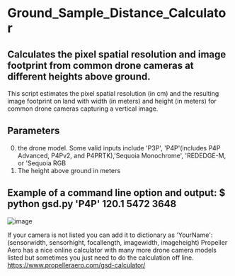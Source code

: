# Ground_Sample_Distance_Calculator
## Calculates the pixel spatial resolution and image footprint from common drone cameras at different heights above ground.

This script estimates the pixel spatial resolution (in cm) and the resulting image footprint on land with width (in meters) and height (in meters) 
for common  drone cameras capturing a vertical image.  

## Parameters
0.  the drone model.  Some valid inputs include 'P3P', 'P4P'(includes P4P Advanced, P4Pv2, and P4PRTK),'Sequoia Monochrome', 'REDEDGE-M, or 'Sequoia RGB
1. The height above ground in meters

## Example of a command line option and output:   $ python gsd.py 'P4P' 120.1 5472 3648

![image](https://user-images.githubusercontent.com/71470542/164295754-b2f62e01-38e0-4214-9893-f51ca8c40d02.png)

If your camera is not listed you can add it to dictionary as 'YourName':(sensorwidth, sensorhight, focallength, imagewidth, imageheight)
Propeller Aero has a nice online calculator with many more drone camera models listed but sometimes you just need to do the calculation off line.
https://www.propelleraero.com/gsd-calculator/
